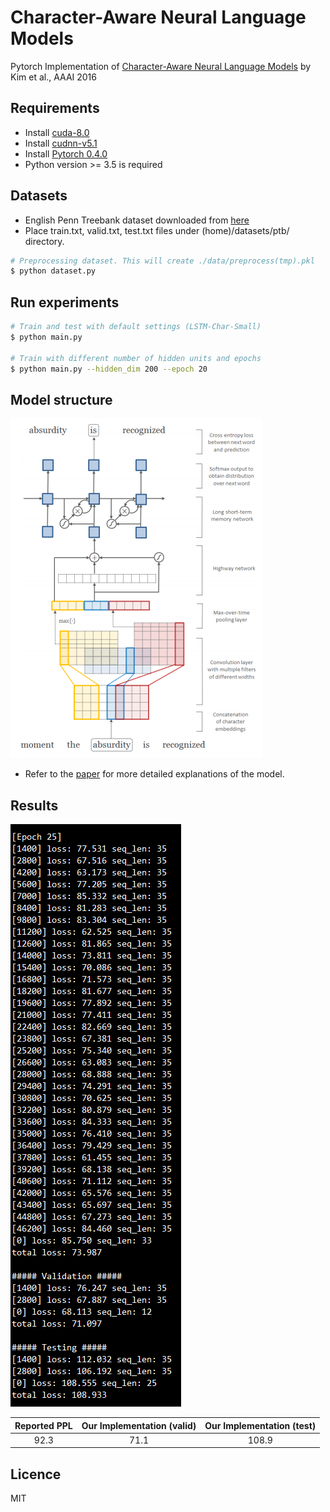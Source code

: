 Character-Aware Neural Language Models
=====================================================================================================
Pytorch Implementation of [Character-Aware Neural Language Models](https://arxiv.org/abs/1508.06615) by Kim et al., AAAI 2016

## Requirements
- Install [cuda-8.0](https://developer.nvidia.com/cuda-downlaods)
- Install [cudnn-v5.1](https://developer.nvidia.com/cudnn)
- Install [Pytorch 0.4.0](https://pytorch.org/)
- Python version >= 3.5 is required

## Datasets
- English Penn Treebank dataset downloaded from [here](https://github.com/yoonkim/lstm-char-cnn)
- Place train.txt, valid.txt, test.txt files under (home)/datasets/ptb/ directory.

```bash
# Preprocessing dataset. This will create ./data/preprocess(tmp).pkl
$ python dataset.py
```

## Run experiments
```bash
# Train and test with default settings (LSTM-Char-Small)
$ python main.py

# Train with different number of hidden units and epochs
$ python main.py --hidden_dim 200 --epoch 20
```

## Model structure
![alt_tag](images/nlm.PNG)
- Refer to the [paper](https://arxiv.org/abs/1508.06615) for more detailed explanations of the model.

## Results
![alt_tag](images/result.PNG)

| Reported PPL | Our Implementation (valid) | Our Implementation (test) |
|:------------:|:--------------------------:|:-------------------------:|
|     92.3     |           71.1             |           108.9           |

## Licence
MIT
